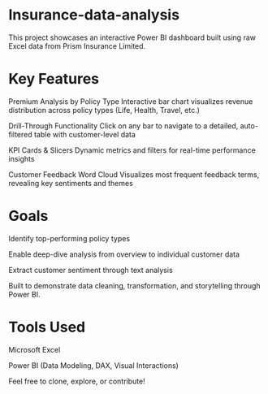 # Insurance-data-analysis
This project showcases an interactive Power BI dashboard built using raw Excel data from Prism Insurance Limited.

# Key Features
Premium Analysis by Policy Type
Interactive bar chart visualizes revenue distribution across policy types (Life, Health, Travel, etc.)

Drill-Through Functionality
Click on any bar to navigate to a detailed, auto-filtered table with customer-level data

KPI Cards & Slicers
Dynamic metrics and filters for real-time performance insights

Customer Feedback Word Cloud
Visualizes most frequent feedback terms, revealing key sentiments and themes

# Goals
Identify top-performing policy types

Enable deep-dive analysis from overview to individual customer data

Extract customer sentiment through text analysis

Built to demonstrate data cleaning, transformation, and storytelling through Power BI.

# Tools Used
Microsoft Excel

Power BI (Data Modeling, DAX, Visual Interactions)

Feel free to clone, explore, or contribute!
